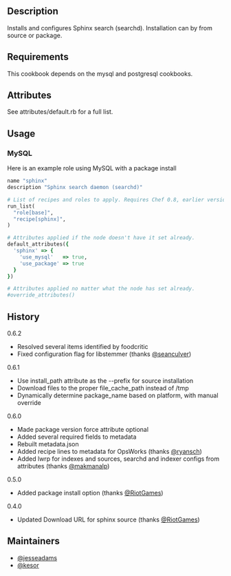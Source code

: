 ## Description

Installs and configures Sphinx search (searchd). Installation can by from source or package.

## Requirements

This cookbook depends on the mysql and postgresql cookbooks.

## Attributes

See attributes/default.rb for a full list.

## Usage

### MySQL

Here is an example role using MySQL with a package install

```ruby
name "sphinx"
description "Sphinx search daemon (searchd)"

# List of recipes and roles to apply. Requires Chef 0.8, earlier versions use 'recipes()'.
run_list(
  "role[base]",
  "recipe[sphinx]",
)

# Attributes applied if the node doesn't have it set already.
default_attributes({
  'sphinx' => {
    'use_mysql'   => true,
    'use_package' => true
  }
})

# Attributes applied no matter what the node has set already.
#override_attributes()
```

## History

0.6.2

* Resolved several items identified by foodcritic
* Fixed configuration flag for libstemmer (thanks [@seanculver](https://github.com/seanculver))

0.6.1

* Use install_path attribute as the --prefix for source installation
* Download files to the proper file_cache_path instead of /tmp
* Dynamically determine package_name based on platform, with manual override

0.6.0

* Made package version force attribute optional
* Added several required fields to metadata
* Rebuilt metadata.json
* Added recipe lines to metadata for OpsWorks (thanks [@ryansch](https://github.com/ryansch))
* Added lwrp for indexes and sources, searchd and indexer configs from attributes (thanks [@makmanalp](https://github.com/makmanalp))

0.5.0

* Added package install option (thanks [@RiotGames](https://github.com/RiotGames))

0.4.0

* Updated Download URL for sphinx source (thanks [@RiotGames](https://github.com/RiotGames))

## Maintainers

* [@jesseadams](https://github.com/jesseadams)
* [@kesor](https://github.com/kesor)
